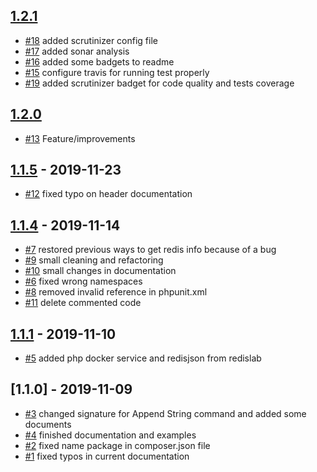 <!-- changelog-linker -->

<!-- dumped content start -->

## [1.2.1]

- [#18] added scrutinizer config file
- [#17] added sonar analysis
- [#16] added some badgets to readme
- [#15] configure travis for running test properly
- [#19] added scrutinizer badget for code quality and tests coverage

## [1.2.0]

- [#13] Feature/improvements

## [1.1.5] - 2019-11-23

- [#12] fixed typo on header documentation

## [1.1.4] - 2019-11-14

- [#7] restored previous ways to get redis info because of a bug
- [#9] small cleaning and refactoring
- [#10] small changes in documentation
- [#6] fixed wrong namespaces
- [#8] removed invalid reference in phpunit.xml
- [#11] delete commented code

## [1.1.1] - 2019-11-10

- [#5] added php docker service and redisjson from redislab

## [1.1.0] - 2019-11-09

- [#3] changed signature for Append String command and added some documents
- [#4] finished documentation and examples
- [#2] fixed name package in composer.json file
- [#1] fixed typos in current documentation

<!-- dumped content end -->
[#19]: https://github.com/averias/phpredis-json/pull/19
[#18]: https://github.com/averias/phpredis-json/pull/18
[#17]: https://github.com/averias/phpredis-json/pull/17
[#16]: https://github.com/averias/phpredis-json/pull/16
[#15]: https://github.com/averias/phpredis-json/pull/15
[#13]: https://github.com/averias/phpredis-json/pull/13
[#12]: https://github.com/averias/phpredis-json/pull/12
[#11]: https://github.com/averias/phpredis-json/pull/11
[#10]: https://github.com/averias/phpredis-json/pull/10
[#9]: https://github.com/averias/phpredis-json/pull/9
[#8]: https://github.com/averias/phpredis-json/pull/8
[#7]: https://github.com/averias/phpredis-json/pull/7
[#6]: https://github.com/averias/phpredis-json/pull/6
[#5]: https://github.com/averias/phpredis-json/pull/5
[#4]: https://github.com/averias/phpredis-json/pull/4
[#3]: https://github.com/averias/phpredis-json/pull/3
[#2]: https://github.com/averias/phpredis-json/pull/2
[1.2.1]: https://github.com/averias/phpredis-json/compare/1.2.0...1.2.1
[1.2.0]: https://github.com/averias/phpredis-json/compare/1.1.5...1.2.0
[1.1.5]: https://github.com/averias/phpredis-json/compare/1.1.4...1.1.5
[1.1.4]: https://github.com/averias/phpredis-json/compare/1.1.1...1.1.4
[1.1.1]: https://github.com/averias/phpredis-json/compare/1.1.0...1.1.1
[#1]: https://github.com/averias/phpredis-json/pull/1